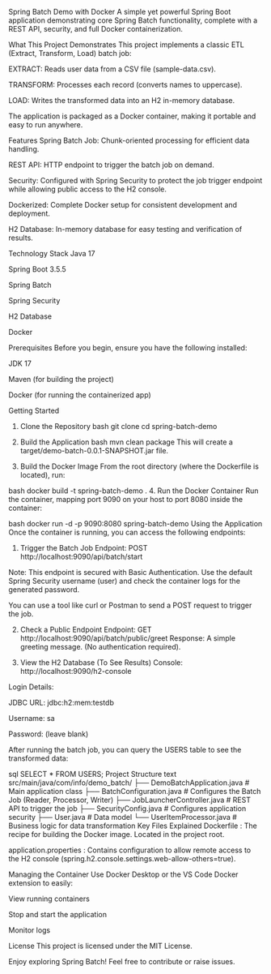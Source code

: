 Spring Batch Demo with Docker
A simple yet powerful Spring Boot application demonstrating core Spring Batch functionality, complete with a REST API, security, and full Docker containerization.

What This Project Demonstrates
This project implements a classic ETL (Extract, Transform, Load) batch job:

EXTRACT: Reads user data from a CSV file (sample-data.csv).

TRANSFORM: Processes each record (converts names to uppercase).

LOAD: Writes the transformed data into an H2 in-memory database.

The application is packaged as a Docker container, making it portable and easy to run anywhere.

Features
Spring Batch Job: Chunk-oriented processing for efficient data handling.

REST API: HTTP endpoint to trigger the batch job on demand.

Security: Configured with Spring Security to protect the job trigger endpoint while allowing public access to the H2 console.

Dockerized: Complete Docker setup for consistent development and deployment.

H2 Database: In-memory database for easy testing and verification of results.

Technology Stack
Java 17

Spring Boot 3.5.5

Spring Batch

Spring Security

H2 Database

Docker

Prerequisites
Before you begin, ensure you have the following installed:

JDK 17

Maven (for building the project)

Docker (for running the containerized app)

Getting Started
1. Clone the Repository
bash
git clone <your-repo-url>
cd spring-batch-demo
2. Build the Application
bash
mvn clean package
This will create a target/demo-batch-0.0.1-SNAPSHOT.jar file.

3. Build the Docker Image
From the root directory (where the Dockerfile is located), run:

bash
docker build -t spring-batch-demo .
4. Run the Docker Container
Run the container, mapping port 9090 on your host to port 8080 inside the container:

bash
docker run -d -p 9090:8080 spring-batch-demo
Using the Application
Once the container is running, you can access the following endpoints:

1. Trigger the Batch Job
Endpoint: POST http://localhost:9090/api/batch/start

Note: This endpoint is secured with Basic Authentication. Use the default Spring Security username (user) and check the container logs for the generated password.

You can use a tool like curl or Postman to send a POST request to trigger the job.

2. Check a Public Endpoint
Endpoint: GET http://localhost:9090/api/batch/public/greet
Response: A simple greeting message. (No authentication required).

3. View the H2 Database (To See Results)
Console: http://localhost:9090/h2-console

Login Details:

JDBC URL: jdbc:h2:mem:testdb

Username: sa

Password: (leave blank)

After running the batch job, you can query the USERS table to see the transformed data:

sql
SELECT * FROM USERS;
Project Structure
text
src/main/java/com/info/demo_batch/
├── DemoBatchApplication.java     # Main application class
├── BatchConfiguration.java       # Configures the Batch Job (Reader, Processor, Writer)
├── JobLauncherController.java    # REST API to trigger the job
├── SecurityConfig.java           # Configures application security
├── User.java                     # Data model
└── UserItemProcessor.java        # Business logic for data transformation
Key Files Explained
Dockerfile : The recipe for building the Docker image. Located in the project root.

application.properties : Contains configuration to allow remote access to the H2 console (spring.h2.console.settings.web-allow-others=true).

Managing the Container
Use Docker Desktop or the VS Code Docker extension to easily:

View running containers

Stop and start the application

Monitor logs

License
This project is licensed under the MIT License.

Enjoy exploring Spring Batch! Feel free to contribute or raise issues.

